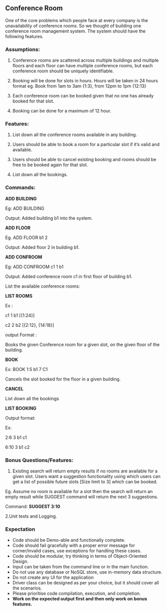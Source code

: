 ## Conference Room

One of the core problems which people face at every company is the unavailability of conference rooms. So we thought of building one conference room management system. The system should have the following features.

### **Assumptions**:

1. Conference rooms are scattered across multiple buildings and multiple floors and each floor can have multiple conference rooms, but each conference room should be uniquely identifiable.

2. Booking will be done for slots in hours. Hours will be taken in 24 hours format eg. Book from 1am to 3am {1:3}, from 12pm to 1pm {12:13}

3. Each conference room can be booked given that no one has already booked for that slot.

4. Booking can be done for a maximum of 12 hour.

### **Features**:

1. List down all the conference rooms available in any building. 

2. Users should be able to book a room for a particular slot if it’s valid and available.

3. Users should be able to cancel existing booking and rooms should be free to be booked again for that slot.

4. List down all the bookings.

### **Commands**:

**ADD BUILDING <building>** 

Eg: ADD BUILDING

Output: Added building b1 into the system.

**ADD FLOOR <building> <floor>**

Eg. ADD FLOOR b1 2

Output: Added floor 2 in building b1.

**ADD CONFROOM <building> <floor> <conferenceRoomID>**

Eg: ADD CONFROOM c1 1 b1

Output: Added conference room c1 in first floor of building b1.

List the available conference rooms:

**LIST ROOMS**

Ex : 

c1 1 b1 [{1:24}]

c2 2 b2 [{2:12}, {14:18}]

output Format :<conferenceRoomID> <floor> <building> <slots>

Books the given Conference room for a given slot, on the given floor of the building.

**BOOK <SLOT> <BUILDING> <FLOOR> <ROOM ID>**

Ex: BOOK 1:5 b1 7 C1

Cancels the slot booked for the floor in a given building.

**CANCEL <SLOT> <BUILDING> <FLOOR> <ROOM ID>**

List down all the bookings 

**LIST BOOKING <BUILDING> <FLOOR>**

Output format: <SLOT> <FLOOR> <BUILDING> <roomName>

Ex:

2:6 3 b1 c1

6:10 3 b1 c2

### **Bonus Questions/Features:**

1. Existing search will return empty results if no rooms are available for a given slot. Users want a suggestion functionality using which users can get a list of possible future slots [Size limit to 3] which can be booked.

Eg. Assume no room is available for a slot then the search will return an empty result while SUGGEST command will return the next 3 suggestions.

Command: **SUGGEST 3:10**

2.Unit tests and Logging.

### **Expectation**

- Code should be Demo-able and functionally complete.
- Code should fail gracefully with a proper error message for corner/invalid cases, use exceptions for handling these cases.
- Code should be modular, try thinking in terms of Object-Oriented Design.
- Input can be taken from the command line or in the main function.
- Do not use any database or NoSQL store, use in-memory data structure.
- Do not create any UI for the application
- Driver class can be designed as per your choice, but it should cover all the scenarios.
- Please prioritise code compilation, execution, and completion.
- **Work on the expected output first and then only work on bonus features.**
